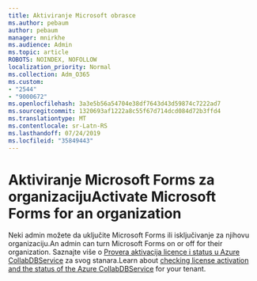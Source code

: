 ```yaml
---
title: Aktiviranje Microsoft obrasce
ms.author: pebaum
author: pebaum
manager: mnirkhe
ms.audience: Admin
ms.topic: article
ROBOTS: NOINDEX, NOFOLLOW
localization_priority: Normal
ms.collection: Adm_O365
ms.custom:
- "2544"
- "9000672"
ms.openlocfilehash: 3a3e5b56a54704e38df7643d43d59874c7222ad7
ms.sourcegitcommit: 1320693af1222a8c55f67d714dcd084d72b3ffd4
ms.translationtype: MT
ms.contentlocale: sr-Latn-RS
ms.lasthandoff: 07/24/2019
ms.locfileid: "35849443"
---
```

# <a name="activate-microsoft-forms-for-an-organization"></a><span data-ttu-id="d9920-102">Aktiviranje Microsoft Forms za organizaciju</span><span class="sxs-lookup"><span data-stu-id="d9920-102">Activate Microsoft Forms for an organization</span></span>

<span data-ttu-id="d9920-103">Neki admin možete da uključite Microsoft Forms ili isključivanje za njihovu organizaciju.</span><span class="sxs-lookup"><span data-stu-id="d9920-103">An admin can turn Microsoft Forms on or off for their organization.</span></span> <span data-ttu-id="d9920-104">Saznajte više o [Provera aktivacija licence i status u Azure CollabDBService](https://support.office.com/article/Turn-off-or-turn-on-Microsoft-Forms-8dcbf3ab-f2d6-459a-b8be-8d9892132a43) za svog stanara.</span><span class="sxs-lookup"><span data-stu-id="d9920-104">Learn about [checking license activation and the status of the Azure CollabDBService](https://support.office.com/article/Turn-off-or-turn-on-Microsoft-Forms-8dcbf3ab-f2d6-459a-b8be-8d9892132a43) for your tenant.</span></span>